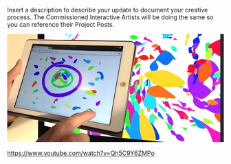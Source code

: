 Insert a description to describe your update to document your creative process. The Commissioned Interactive Artists will be doing the same so you can reference their Project Posts.

![Example Image](../project_images/cover.jpg?raw=true "Example Image")

https://www.youtube.com/watch?v=Qh5C9Y6ZMPo
